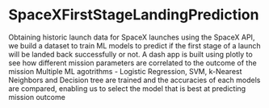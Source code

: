 # SpaceXFirstStageLandingPrediction
Obtaining historic launch data for SpaceX launches using the SpaceX API, we build a dataset to train ML models to predict if the first stage of a launch will be landed back successfully or not. 
A dash app is built using plotly to see how different mission parameters are correlated to the outcome of the mission
Multiple ML agotrithms - Logistic Regression, SVM, k-Nearest Neighbors and Decision tree are trained and the accuracies of each models are compared, enabling us to select the model that is best at predicting mission outcome
